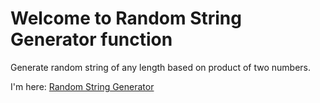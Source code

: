 # Welcome to Random String Generator function

Generate random string of any length based on product of two numbers.

I'm here: <a href="https://iamajeeth.github.io/random-string-generator/" title="Random String Generator">Random String Generator</a>
